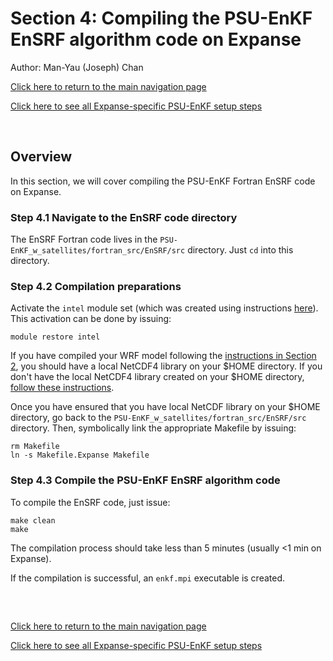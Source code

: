 # Section 4: Compiling the PSU-EnKF EnSRF algorithm code on Expanse
Author: Man-Yau (Joseph) Chan

[Click here to return to the main navigation page](../../../README.md)

[Click here to see all Expanse-specific PSU-EnKF setup steps](Setting_Up_On_Expanse.md)

&nbsp;
## Overview

In this section, we will cover compiling the PSU-EnKF Fortran EnSRF code on Expanse. 

### Step 4.1 Navigate to the EnSRF code directory
The EnSRF Fortran code lives in the `PSU-EnKF_w_satellites/fortran_src/EnSRF/src` directory. Just `cd` into this directory.


### Step 4.2 Compilation preparations
Activate the `intel` module set (which was created using instructions [here](Expanse_Mod_Setup.md#11-setting-up-the-intel-module-set)). This activation can be done by issuing:
```
module restore intel
```

If you have compiled your WRF model following the [instructions in Section 2](Expanse_Compile_WRF_Stuff.md), you should have a local NetCDF4 library on your $HOME directory. 
If you don't have the local NetCDF4 library created on your $HOME directory, [follow these instructions](Expanse_Compile_WRF_Stuff.md#step-213-set-up-a-local-netcdf4-library).


Once you have ensured that you have local NetCDF library on your $HOME directory, go back to the `PSU-EnKF_w_satellites/fortran_src/EnSRF/src` directory. Then, symbolically link the appropriate Makefile by issuing:
```
rm Makefile
ln -s Makefile.Expanse Makefile
```

### Step 4.3 Compile the PSU-EnKF EnSRF algorithm code
To compile the EnSRF code, just issue:
```
make clean
make
```
The compilation process should take less than 5 minutes (usually <1 min on Expanse).

If the compilation is successful, an `enkf.mpi` executable is created.

##
&nbsp;

[Click here to return to the main navigation page](../../../README.md)

[Click here to see all Expanse-specific PSU-EnKF setup steps](Setting_Up_On_Expanse.md)



